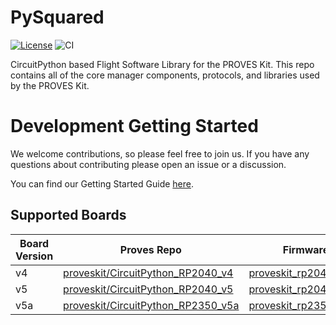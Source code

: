 # PySquared

[![License](https://img.shields.io/badge/license-MIT-blue.svg)](LICENSE)
![CI](https://github.com/proveskit/pysquared/actions/workflows/ci.yaml/badge.svg)

CircuitPython based Flight Software Library for the PROVES Kit. This repo contains all of the core manager components, protocols, and libraries used by the PROVES Kit.

# Development Getting Started
We welcome contributions, so please feel free to join us. If you have any questions about contributing please open an issue or a discussion.

You can find our Getting Started Guide [here](docs/dev-guide.md).

## Supported Boards

| Board Version | Proves Repo                          | Firmware                     |
|---------------|--------------------------------------|------------------------------|
| v4            | [proveskit/CircuitPython_RP2040_v4](https://github.com/proveskit/CircuitPython_RP2040_v4) | [proveskit_rp2040_v4](https://circuitpython.org/board/proveskit_rp2040_v4/) |
| v5            | [proveskit/CircuitPython_RP2040_v5](https://github.com/proveskit/CircuitPython_RP2040_v5) | [proveskit_rp2040_v5](https://drive.google.com/file/d/1S_xKkCfLgaMHhTQQ2uGI1fz-TgWfvwOZ/view?usp=drive_link/) |
| v5a           | [proveskit/CircuitPython_RP2350_v5a](https://github.com/proveskit/CircuitPython_RP2350_v5a) | [proveskit_rp2350A_V5a](https://github.com/proveskit/flight_controller_board/blob/main/Firmware/FC_FIRM_v5a_V1.uf2) |
